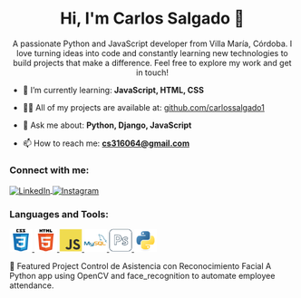 <h1 align="center">Hi, I'm Carlos Salgado 👋</h1>

<p align="center">A passionate Python and JavaScript developer from Villa María, Córdoba. I love turning ideas into code and constantly learning new technologies to build projects that make a difference. Feel free to explore my work and get in touch!</p>

- 🌱 I’m currently learning: **JavaScript, HTML, CSS**

- 👨‍💻 All of my projects are available at: [github.com/carlossalgado1](https://github.com/carlossalgado1)

- 💬 Ask me about: **Python, Django, JavaScript**

- 📫 How to reach me: **cs316064@gmail.com**

<h3 align="left">Connect with me:</h3> <p align="left"> <a href="https://linkedin.com/in/carlossalgado13" target="_blank" rel="noopener noreferrer"> <img align="center" src="https://raw.githubusercontent.com/rahuldkjain/github-profile-readme-generator/master/src/images/icons/Social/linked-in-alt.svg" alt="LinkedIn" height="30" width="40" /> </a> <a href="https://instagram.com/carlos_salgado3" target="_blank" rel="noopener noreferrer"> <img align="center" src="https://raw.githubusercontent.com/rahuldkjain/github-profile-readme-generator/master/src/images/icons/Social/instagram.svg" alt="Instagram" height="30" width="40" /> </a> </p> <h3 align="left">Languages and Tools:</h3> <p align="left"> <a href="https://www.w3schools.com/css/" target="_blank" rel="noopener noreferrer"> <img src="https://raw.githubusercontent.com/devicons/devicon/master/icons/css3/css3-original-wordmark.svg" alt="css3" width="40" height="40" /> </a> <a href="https://www.w3.org/html/" target="_blank" rel="noopener noreferrer"> <img src="https://raw.githubusercontent.com/devicons/devicon/master/icons/html5/html5-original-wordmark.svg" alt="html5" width="40" height="40" /> </a> <a href="https://developer.mozilla.org/en-US/docs/Web/JavaScript" target="_blank" rel="noopener noreferrer"> <img src="https://raw.githubusercontent.com/devicons/devicon/master/icons/javascript/javascript-original.svg" alt="javascript" width="40" height="40" /> </a> <a href="https://www.mysql.com/" target="_blank" rel="noopener noreferrer"> <img src="https://raw.githubusercontent.com/devicons/devicon/master/icons/mysql/mysql-original-wordmark.svg" alt="mysql" width="40" height="40" /> </a> <a href="https://www.photoshop.com/en" target="_blank" rel="noopener noreferrer"> <img src="https://raw.githubusercontent.com/devicons/devicon/master/icons/photoshop/photoshop-line.svg" alt="photoshop" width="40" height="40" /> </a> <a href="https://www.python.org" target="_blank" rel="noopener noreferrer"> <img src="https://raw.githubusercontent.com/devicons/devicon/master/icons/python/python-original.svg" alt="python" width="40" height="40" /> </a> </p>
🚀 Featured Project
Control de Asistencia con Reconocimiento Facial
A Python app using OpenCV and face_recognition to automate employee attendance.
